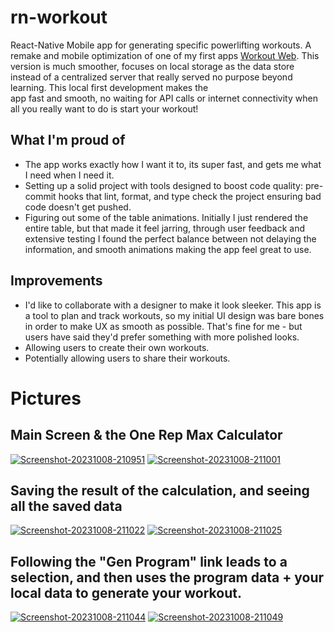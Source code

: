# rn-workout
React-Native Mobile app for generating specific powerlifting workouts. A remake and mobile optimization of one of my first apps [Workout Web](https://github.com/ObiBaratt/Workout-Web). 
This version is much smoother, focuses on local storage as the data store instead of a centralized server that really served no purpose beyond learning. This local first development makes the   
app fast and smooth, no waiting for API calls or internet connectivity when all you really want to do is start your workout!

## What I'm proud of
- The app works exactly how I want it to, its super fast, and gets me what I need when I need it.
- Setting up a solid project with tools designed to boost code quality: pre-commit hooks that lint, format, and type check the project ensuring bad code doesn't get pushed.
- Figuring out some of the table animations. Initially I just rendered the entire table, but that made it feel jarring, through user feedback and extensive testing I found the
perfect balance between not delaying the information, and smooth animations making the app feel great to use.

## Improvements
- I'd like to collaborate with a designer to make it look sleeker. This app is a tool to plan and track workouts, so my initial UI design was bare bones in order to make UX as smooth as possible.
That's fine for me - but users have said they'd prefer something with more polished looks.
- Allowing users to create their own workouts.
- Potentially allowing users to share their workouts.

# Pictures
## Main Screen & the One Rep Max Calculator
<a href="https://postimg.cc/sBVRNjbP" target="_blank"><img src="https://i.postimg.cc/ZqNK00cQ/Screenshot-20231008-210951.png" alt="Screenshot-20231008-210951"/></a>
<a href="https://postimg.cc/fkkMsbyB" target="_blank"><img src="https://i.postimg.cc/8kmchJSQ/Screenshot-20231008-211001.png" alt="Screenshot-20231008-211001"/></a> 


## Saving the result of the calculation, and seeing all the saved data
<a href="https://postimg.cc/G4nRvJQ5" target="_blank"><img src="https://i.postimg.cc/RZN05gn4/Screenshot-20231008-211022.png" alt="Screenshot-20231008-211022"/></a>
<a href="https://postimg.cc/Js3LxDY4" target="_blank"><img src="https://i.postimg.cc/W1C120Mr/Screenshot-20231008-211025.png" alt="Screenshot-20231008-211025"/></a> 


## Following the "Gen Program" link leads to a selection, and then uses the program data + your local data to generate your workout. 
<a href="https://postimg.cc/Mcd82k8C" target="_blank"><img src="https://i.postimg.cc/NMwGXYCj/Screenshot-20231008-211044.png" alt="Screenshot-20231008-211044"/></a>
<a href="https://postimg.cc/LY5Fmy9n" target="_blank"><img src="https://i.postimg.cc/ZRFbFgXF/Screenshot-20231008-211049.png" alt="Screenshot-20231008-211049"/></a> 
